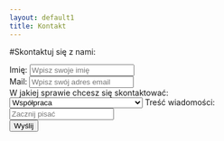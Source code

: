 ```yaml
---
layout: default1
title: Kontakt
---
```

#Skontaktuj się z nami:
<form action="/submit-form" method="post">
    <!-- Pole tekstowe -->
    <label for="imie">Imię:</label>
    <input type="text" id="imie" name="imie" placeholder="Wpisz swoje imię" required>
    <br>
    <label for="mail">Mail:</label>
    <input type="text" id="mail" name="mail" placeholder="Wpisz swój adres email" required>
    <br>
    <!-- Pole wyboru z optgroup -->
    <label for="temat">W jakiej sprawie chcesz się skontaktować:</label>
    <select id="temat" name="temat" required>
            <optgroup label="Pochwały">
                <option value="wspolpraca">Współpraca</option>
                <option value="zespol">Dołącz do zespołu</option>
                <option value="pytanie">Pytanie do autorów</option>
        </optgroup>
        <optgroup label="Skargi">
            <option value="blad">Zgłoś błąd na stronie</option>
            <option value="rodo">Zgłoś naruszenie praw autorskich</option>
        </optgroup>
    </select>
    <label for="tresc">Treść wiadomości:</label>
    <input type="tresc" id="tresc" name="tresc" placeholder="Zacznij pisać" required>
    <br>
    <!-- Przycisk -->
    <button type="submit">Wyślij</button>
</form>
